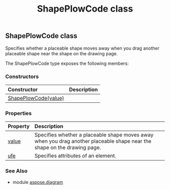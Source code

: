 ﻿---
title: ShapePlowCode class
second_title: Aspose.Diagram for Python via .NET API References
description: 
type: docs
weight: 2060
url: /python-net/aspose.diagram/shapeplowcode/
is_root: false
---

## ShapePlowCode class

Specifies whether a placeable shape moves away when you drag another placeable shape near the shape on the drawing page.



The ShapePlowCode type exposes the following members:

### Constructors
| Constructor | Description |
| :- | :- |
| [ShapePlowCode(value)](/diagram/python-net/aspose.diagram/shapeplowcode/__init__/#ShapePlowCodeValue) |  |


### Properties
| Property | Description |
| :- | :- |
| [value](/diagram/python-net/aspose.diagram/shapeplowcode/value) | Specifies whether a placeable shape moves away when you drag another placeable shape near the shape on the drawing page. |
| [ufe](/diagram/python-net/aspose.diagram/shapeplowcode/ufe) | Specifies attributes of an element. |


### See Also

* module [aspose.diagram](../)
